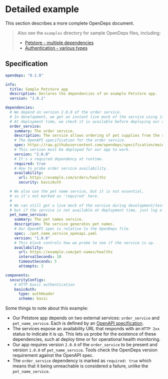 # Detailed example

This section describes a more complete OpenDeps document.

> Also see the `examples` directory for sample OpenDeps files, including:
>
> - [Petstore - multiple dependencies](./examples/petstore/opendeps.yaml)
> - [Authentication - various types](./examples/authentication/opendeps.yaml)

## Specification

```yaml
opendeps: "0.1.0"

info:
  title: Sample Petstore app
  description: Declares the dependencies of an example Petstore app.
  version: "1.0.1"

dependencies:
  # We depend on version 2.0.0 of the order service.
  # In development, we get an instant live mock of the service using its OpenAPI spec.
  # At deployment time, we check it is available before deploying our app.
  order_service:
    summary: The order service.
    description: The service allows ordering of pet supplies from the store.
    # The OpenAPI specification for the order service.
    spec: https://raw.githubusercontent.com/opendeps/specification/main/examples/petstore/order_service_openapi.yaml
    # This version must be deployed for our app to work.
    version: "2.0.0"
    # It's a required dependency at runtime.
    required: true
    # How to probe order service availability.
    availability:
      url: https://example.com/orders/healthz
      security: basicAuth

  # We also use the pet name service, but it is not essential,
  # so it's not marked as 'required' here.
  #
  # We can still get a live mock of the service during development/testing,
  # but if the service is not available at deployment time, just log a warning.
  pet_name_service:
    summary: The pet names service.
    description: The service generates pet names.
    # Our OpenAPI spec is relative to the OpenDeps file.
    spec: ./pet_name_service_openapi.yaml
    version: "1.0.0"
    # This block controls how we probe to see if the service is up.
    availability:
      url: https://example.com/pet-names/healthz
      intervalSeconds: 10
      timeoutSeconds: 5
      attempts: 3

components:
  securityConfigs:
    # HTTP basic authentication
    basicAuth:
      type: authHeader
      scheme: basic
```

Some things to note about this example:

- Our Petstore app depends on two external services: `order_service` and `pet_name_service`. Each is defined by an [OpenAPI specification](https://github.com/OAI/OpenAPI-Specification).
- The services expose an availability URL that responds with an `HTTP 2xx` status to indicate it is up. This lets us probe for the existence of these dependencies, such at deploy time or for operational health monitoring.
- Our app requires version `2.0.0` of the `order_service` to be present and version `1.0.0` of `pet_name_service`. Tools check the OpenDeps version requirement against the OpenAPI spec.
- The `order_service` dependency is marked as `required: true` which means that it being unreachable is considered a failure, unlike the `pet_name_service`.
